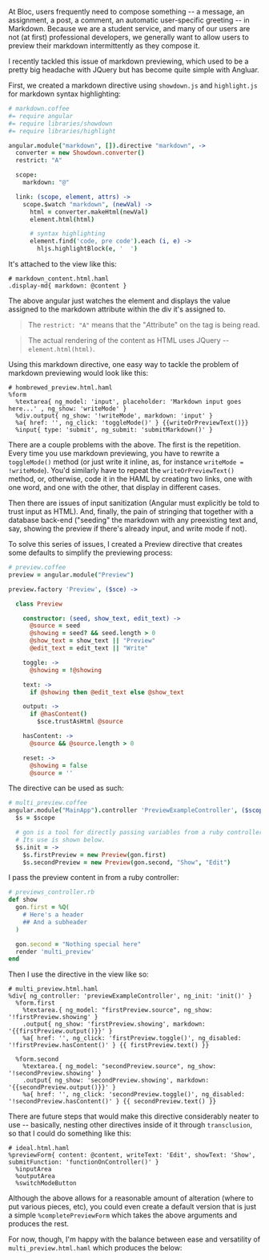 
At Bloc, users frequently need to compose something -- a message, an assignment, a post, a comment, an automatic user-specific greeting -- in Markdown. Because we are a student service, and many of our users are not (at first) professional developers, we generally want to allow users to preview their markdown intermittently as they compose it.

I recently tackled this issue of markdown previewing, which used to be a pretty big headache with JQuery but has become quite simple with Angluar.

First, we created a markdown directive using `showdown.js` and `highlight.js` for markdown syntax highlighting:

```coffeescript
# markdown.coffee
#= require angular
#= require libraries/showdown
#= require libraries/highlight

angular.module("markdown", []).directive "markdown", ->
  converter = new Showdown.converter()
  restrict: "A"

  scope:
    markdown: "@"

  link: (scope, element, attrs) ->
    scope.$watch "markdown", (newVal) ->
      html = converter.makeHtml(newVal)
      element.html(html)

      # syntax highlighting
      element.find('code, pre code').each (i, e) ->
        hljs.highlightBlock(e, '  ')
```

It's attached to the view like this:

```haml
# markdown_content.html.haml
.display-md{ markdown: @content }
```

The above angular just watches the element and displays the value assigned to the markdown attribute within the div it's assigned to.

> The `restrict: "A"` means that the "*A*ttribute" on the tag is being read.

> The actual rendering of the content as HTML uses JQuery -- `element.html(html)`.

Using this markdown directive, one easy way to tackle the problem of markdown previewing would look like this:

```haml
# hombrewed_preview.html.haml
%form
  %textarea{ ng_model: 'input', placeholder: 'Markdown input goes here...' , ng_show: 'writeMode' }
  %div.output{ ng_show: '!writeMode', markdown: 'input' }
  %a{ href: '', ng_click: 'toggleMode()' } {{writeOrPreviewText()}}
  %input{ type: 'submit', ng_submit: 'submitMarkdown()' }
```

There are a couple problems with the above. The first is the repetition. Every time you use markdown previewing, you have to rewrite a `toggleMode()` method (or just write it inline, as, for instance `writeMode = !writeMode`). You'd similarly have to repeat the `writeOrPreviewText()` method, or, otherwise, code it in the HAML by creating two links, one with one word, and one with the other, that display in different cases.

Then there are issues of input sanitization (Angular must explicitly be told to trust input as HTML). And, finally, the pain of stringing that together with a database back-end ("seeding" the markdown with any preexisting text and, say, showing the preview if there's already input, and write mode if not).

To solve this series of issues, I created a Preview directive that creates some defaults to simplify the previewing process:

```coffeescript
# preview.coffee
preview = angular.module("Preview")

preview.factory 'Preview', ($sce) ->

  class Preview

    constructor: (seed, show_text, edit_text) ->
      @source = seed
      @showing = seed? && seed.length > 0
      @show_text = show_text || "Preview"
      @edit_text = edit_text || "Write"

    toggle: ->
      @showing = !@showing

    text: ->
      if @showing then @edit_text else @show_text

    output: ->
      if @hasContent()
        $sce.trustAsHtml @source

    hasContent: ->
      @source && @source.length > 0

    reset: ->
      @showing = false
      @source = ''
```

The directive can be used as such:

```coffeescript
# multi_preview.coffee
angular.module("MainApp").controller 'PreviewExampleController', ($scope, gon, Preview) ->
  $s = $scope

  # gon is a tool for directly passing variables from a ruby controller into javascript.
  # Its use is shown below.
  $s.init = ->
    $s.firstPreview = new Preview(gon.first)
    $s.secondPreview = new Preview(gon.second, "Show", "Edit")

```

I pass the preview content in from a ruby controller:

```ruby
# previews_controller.rb
def show
  gon.first = %Q(
    # Here's a header
    ## And a subheader
  )

  gon.second = "Nothing special here"
  render 'multi_preview'
end
```

Then I use the directive in the view like so:

```haml
# multi_preview.html.haml
%div{ ng_controller: 'previewExampleController', ng_init: 'init()' }
  %form.first
    %textarea.{ ng_model: "firstPreview.source", ng_show: '!firstPreview.showing' }
    .output{ ng_show: 'firstPreview.showing', markdown: '{{firstPreview.output()}}' }
    %a{ href: '', ng_click: 'firstPreview.toggle()', ng_disabled: '!firstPreview.hasContent()' } {{ firstPreview.text() }}

  %form.second
    %textarea.{ ng_model: "secondPreview.source", ng_show: '!secondPreview.showing' }
    .output{ ng_show: 'secondPreview.showing', markdown: '{{secondPreview.output()}}' }
    %a{ href: '', ng_click: 'secondPreview.toggle()', ng_disabled: '!secondPreview.hasContent()' } {{ secondPreview.text() }}
```

There are future steps that would make this directive considerably neater to use -- basically, nesting other directives inside of it through `transclusion`, so that I could do something like this:

```haml
# ideal.html.haml
%previewForm{ content: @content, writeText: 'Edit', showText: 'Show', submitFunction: 'functionOnController()' }
  %inputArea
  %outputArea
  %switchModeButton
```

Although the above allows for a reasonable amount of alteration (where to put various pieces, etc), you could even create a default version that is just a simple `%completePreviewForm` which takes the above arguments and produces the rest.

For now, though, I'm happy with the balance between ease and versatility of `multi_preview.html.haml` which produces the below:
